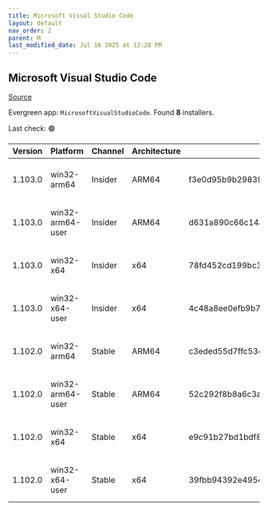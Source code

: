 ```yaml
---
title: Microsoft Visual Studio Code
layout: default
nav_order: 2
parent: M
last_modified_date: Jul 16 2025 at 12:28 PM
---
```


## Microsoft Visual Studio Code

[Source](https://code.visualstudio.com)

Evergreen app: `MicrosoftVisualStudioCode`. Found **8** installers.

Last check: 🟢

| Version | Platform         | Channel | Architecture | Sha256                                                           | URI                                                                                                                                                                                                                                                                                                              |
| ------- | ---------------- | ------- | ------------ | ---------------------------------------------------------------- | ---------------------------------------------------------------------------------------------------------------------------------------------------------------------------------------------------------------------------------------------------------------------------------------------------------------- |
| 1.103.0 | win32-arm64      | Insider | ARM64        | f3e0d95b9b29839e969365474517adc2e63514df01c978cae7119943c5f6de08 | [https://vscode.download.prss.microsoft.com/dbazure/download/insider/f86dac57da43f757d16139a2c0ca142e32b6a4c6/VSCodeSetup-arm64-1.103.0-insider.exe](https://vscode.download.prss.microsoft.com/dbazure/download/insider/f86dac57da43f757d16139a2c0ca142e32b6a4c6/VSCodeSetup-arm64-1.103.0-insider.exe)         |
| 1.103.0 | win32-arm64-user | Insider | ARM64        | d631a890c66c14a6d4e022d41f721e600275d9d0d881417846ee0f3b323fb2b5 | [https://vscode.download.prss.microsoft.com/dbazure/download/insider/f86dac57da43f757d16139a2c0ca142e32b6a4c6/VSCodeUserSetup-arm64-1.103.0-insider.exe](https://vscode.download.prss.microsoft.com/dbazure/download/insider/f86dac57da43f757d16139a2c0ca142e32b6a4c6/VSCodeUserSetup-arm64-1.103.0-insider.exe) |
| 1.103.0 | win32-x64        | Insider | x64          | 78fd452cd199bc3069e5537aa83b3cef839add544b999d6504dff27a31fb98de | [https://vscode.download.prss.microsoft.com/dbazure/download/insider/f86dac57da43f757d16139a2c0ca142e32b6a4c6/VSCodeSetup-x64-1.103.0-insider.exe](https://vscode.download.prss.microsoft.com/dbazure/download/insider/f86dac57da43f757d16139a2c0ca142e32b6a4c6/VSCodeSetup-x64-1.103.0-insider.exe)             |
| 1.103.0 | win32-x64-user   | Insider | x64          | 4c48a8ee0efb9b7cdad0b054441679befb2eefe44f33fe337c00a66ae2f52d92 | [https://vscode.download.prss.microsoft.com/dbazure/download/insider/f86dac57da43f757d16139a2c0ca142e32b6a4c6/VSCodeUserSetup-x64-1.103.0-insider.exe](https://vscode.download.prss.microsoft.com/dbazure/download/insider/f86dac57da43f757d16139a2c0ca142e32b6a4c6/VSCodeUserSetup-x64-1.103.0-insider.exe)     |
| 1.102.0 | win32-arm64      | Stable  | ARM64        | c3eded55d7ffc534f4e0826bd45f714f8e1666daddcff544449175dbcdae5d03 | [https://vscode.download.prss.microsoft.com/dbazure/download/stable/cb0c47c0cfaad0757385834bd89d410c78a856c0/VSCodeSetup-arm64-1.102.0.exe](https://vscode.download.prss.microsoft.com/dbazure/download/stable/cb0c47c0cfaad0757385834bd89d410c78a856c0/VSCodeSetup-arm64-1.102.0.exe)                           |
| 1.102.0 | win32-arm64-user | Stable  | ARM64        | 52c292f8b8a6c3ad00a1a7f64c64889c9dd044376e5b7109310da9e80b8f37e2 | [https://vscode.download.prss.microsoft.com/dbazure/download/stable/cb0c47c0cfaad0757385834bd89d410c78a856c0/VSCodeUserSetup-arm64-1.102.0.exe](https://vscode.download.prss.microsoft.com/dbazure/download/stable/cb0c47c0cfaad0757385834bd89d410c78a856c0/VSCodeUserSetup-arm64-1.102.0.exe)                   |
| 1.102.0 | win32-x64        | Stable  | x64          | e9c91b27bd1bdf89dfa85e060b5f72a73fdd1741c86e73bef65c40f944fe3ce3 | [https://vscode.download.prss.microsoft.com/dbazure/download/stable/cb0c47c0cfaad0757385834bd89d410c78a856c0/VSCodeSetup-x64-1.102.0.exe](https://vscode.download.prss.microsoft.com/dbazure/download/stable/cb0c47c0cfaad0757385834bd89d410c78a856c0/VSCodeSetup-x64-1.102.0.exe)                               |
| 1.102.0 | win32-x64-user   | Stable  | x64          | 39fbb94392e4954eb9fc592e958f5869f3aa9984bd3a89b62a3a9455ae90c63f | [https://vscode.download.prss.microsoft.com/dbazure/download/stable/cb0c47c0cfaad0757385834bd89d410c78a856c0/VSCodeUserSetup-x64-1.102.0.exe](https://vscode.download.prss.microsoft.com/dbazure/download/stable/cb0c47c0cfaad0757385834bd89d410c78a856c0/VSCodeUserSetup-x64-1.102.0.exe)                       |
